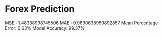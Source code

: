 # Forex Prediction

MSE :  1.48338998745506
MAE :  0.9690638950892857
Mean Percentage Error: 0.63%
Model Accuracy: 99.37%
